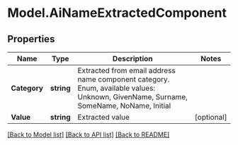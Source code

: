 # Model.AiNameExtractedComponent
## Properties
Name | Type | Description | Notes
------------ | ------------- | ------------- | -------------
**Category** | **string** | Extracted from email address name component category. Enum, available values: Unknown, GivenName, Surname, SomeName, NoName, Initial | 
**Value** | **string** | Extracted value              | [optional] 



[[Back to Model list]](README.md#documentation-for-models) [[Back to API list]](README.md#documentation-for-api-endpoints) [[Back to README]](README.md)


